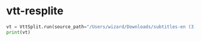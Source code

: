 # vtt-resplite
```python
vt = VttSplit.run(source_path="/Users/wizard/Downloads/subtitles-en (3).vtt")
print(vt)
```
